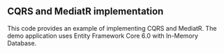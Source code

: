 ## CQRS and MediatR implementation

This code provides an example of implementing CQRS and MediatR. The demo application uses Entity Framework Core 6.0 with In-Memory Database.
